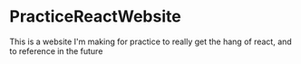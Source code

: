 # PracticeReactWebsite
This is a website I'm making for practice to really get the hang of react, and to reference in the future
